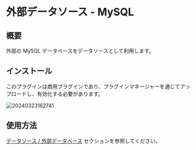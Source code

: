 # 外部データソース - MySQL

<PluginInfo commercial="true" name="data-source-external-mysql"></PluginInfo>

## 概要

外部の MySQL データベースをデータソースとして利用します。

## インストール

このプラグインは商用プラグインであり、プラグインマネージャーを通じてアップロードし、有効化する必要があります。

![20240323162741](https://static-docs.nocobase.com/20240323162741.png)

## 使用方法

[データソース / 外部データベース](/handbook/data-source-manager/external-database) セクションを参照してください。

